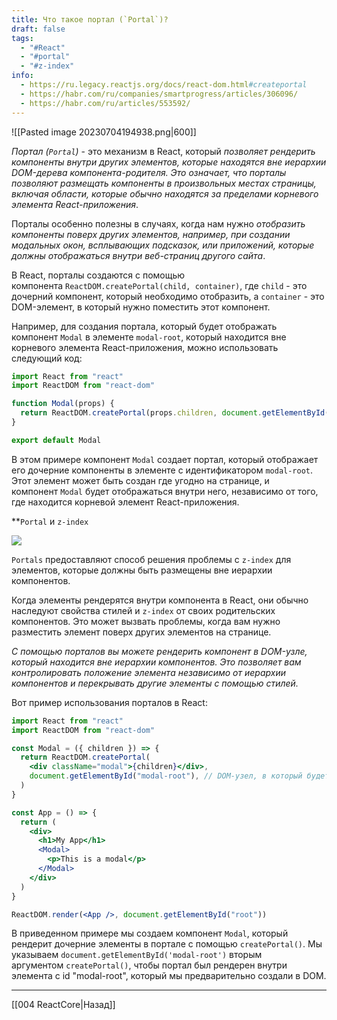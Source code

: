 ```yaml
---
title: Что такое портал (`Portal`)?
draft: false
tags:
  - "#React"
  - "#portal"
  - "#z-index"
info:
  - https://ru.legacy.reactjs.org/docs/react-dom.html#createportal
  - https://habr.com/ru/companies/smartprogress/articles/306096/
  - https://habr.com/ru/articles/553592/
---
```

![[Pasted image 20230704194938.png|600]]

_Портал (`Portal`)_ - это механизм в React, который _позволяет рендерить компоненты внутри других элементов, которые находятся вне иерархии DOM-дерева компонента-родителя. Это означает, что порталы позволяют размещать компоненты в произвольных местах страницы, включая области, которые обычно находятся за пределами корневого элемента React-приложения_.

Порталы особенно полезны в случаях, когда нам нужно _отобразить компоненты поверх других элементов, например, при создании модальных окон, всплывающих подсказок, или приложений, которые должны отображаться внутри веб-страниц другого сайта_.

В React, порталы создаются с помощью компонента `ReactDOM.createPortal(child, container)`, где `child` - это дочерний компонент, который необходимо отобразить, а `container` - это DOM-элемент, в который нужно поместить этот компонент.

Например, для создания портала, который будет отображать компонент `Modal` в элементе `modal-root`, который находится вне корневого элемента React-приложения, можно использовать следующий код:

```jsx
import React from "react"
import ReactDOM from "react-dom"

function Modal(props) {
  return ReactDOM.createPortal(props.children, document.getElementById("modal-root"))
}

export default Modal
```

В этом примере компонент `Modal` создает портал, который отображает его дочерние компоненты в элементе с идентификатором `modal-root`. Этот элемент может быть создан где угодно на странице, и компонент `Modal` будет отображаться внутри него, независимо от того, где находится корневой элемент React-приложения.

**`Portal` и `z-index`

![](https://www.youtube.com/watch?v=w4CPbE_efWw)

`Portals` предоставляют способ решения проблемы с `z-index` для элементов, которые должны быть размещены вне иерархии компонентов.

Когда элементы рендерятся внутри компонента в React, они обычно наследуют свойства стилей и `z-index` от своих родительских компонентов. Это может вызвать проблемы, когда вам нужно разместить элемент поверх других элементов на странице.

_С помощью порталов вы можете рендерить компонент в DOM-узле, который находится вне иерархии компонентов. Это позволяет вам контролировать положение элемента независимо от иерархии компонентов и перекрывать другие элементы с помощью стилей._

Вот пример использования порталов в React:

```jsx
import React from "react"
import ReactDOM from "react-dom"

const Modal = ({ children }) => {
  return ReactDOM.createPortal(
    <div className="modal">{children}</div>,
    document.getElementById("modal-root"), // DOM-узел, в который будет рендериться портал
  )
}

const App = () => {
  return (
    <div>
      <h1>My App</h1>
      <Modal>
        <p>This is a modal</p>
      </Modal>
    </div>
  )
}

ReactDOM.render(<App />, document.getElementById("root"))
```

В приведенном примере мы создаем компонент `Modal`, который рендерит дочерние элементы в портале с помощью `createPortal()`. Мы указываем `document.getElementById('modal-root')` вторым аргументом `createPortal()`, чтобы портал был рендерен внутри элемента с id "modal-root", который мы предварительно создали в DOM.

---

[[004 ReactCore|Назад]]